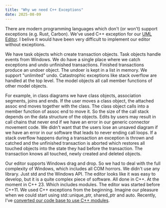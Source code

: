 ```yaml
---
title: "Why we need C++ Exceptions"
date: 2025-08-09
---
```


There are modern programming languages which don't (or won't) support exceptions (e.g. Rust, Carbon). We've used C++ exception for our [UML Editor](https://cadifra.com/). I belive it would have been very difficult to implement our editor without exceptions.

We have task objects which create transaction objects. Task objects handle events from Windows. We do have a single place where we catch exceptions and undo unfinished transactions. Finished transactions produce an undoer object. The undoer is kept in a list in memory. We support "unlimited" undo. Catastrophic exceptions like stack overflow are handled at the top level. The model objects all call member functions of other model objects.

For example, in class diagrams we have class objects, association segments, joins and ends. If the user moves a class object, the attached assoc end moves together with the class. The class object calls into a member function of assoc end to move it. So the size of the call stack depends on the data structure of the objects. Edits by users may result in call chains that never end if we have an error in our generic connector movement code. We didn't want that the users lose an unsaved diagram if we have an error in our software that leads to never ending call loops. If a stack overflow happens during a transaction an exception is thrown and catched and the unfinished transaction is aborted which restores all touched objects into the state they had before the transaction. The transaction knows all touched, newly created and deleted objects.

Our editor supports Windows drag and drop. So we had to deal with the full complexity of Windows, which includes all COM horrors. We didn't use any library. Just std and the Windows API. The editor looks like it was easy to develop, but it is a quite complex piece of software. All done in C++. At the moment in C++ 23. Which includes modules. The editor was started before C++11. We used C++ exceptions from the beginning. Imagine our pleasure when we could start using std::unique_ptr, shared_ptr and auto. Recently, I've [converted our code base to use C++ modules](https://abuehl.github.io/2025/03/24/converting-to-modules.html).
